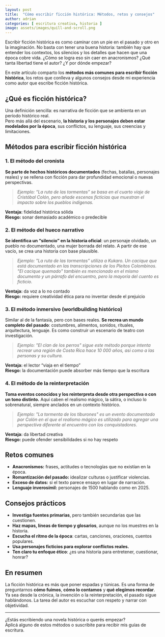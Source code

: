 ```yaml
---
layout: post
title:  "Cómo escribir ficción histórica: Métodos, retos y consejos"
author: adrian
categories: [ escritura creativa, historia ]
image: assets/images/quill-and-scroll.png
---
```


Escribir ficción histórica es como caminar con un pie en el pasado y otro en la imaginación. No basta con tener una buena historia: también hay que entender los contextos, los silencios y los detalles que hacen que una época cobre vida. ¿Cómo se logra eso sin caer en anacronismos? ¿Qué tanta libertad tiene el autor? ¿Y por dónde empezar?

En este artículo comparto los **métodos más comunes para escribir ficción histórica**, los retos que conlleva y algunos consejos desde mi experiencia como autor que escribe ficción histórica.

## ¿Qué es ficción histórica?

Una definición sencilla: es narrativa de ficción que se ambienta en un período histórico real.  
Pero más allá del escenario, **la historia y los personajes deben estar modelados por la época**, sus conflictos, su lenguaje, sus creencias y limitaciones.

## Métodos para escribir ficción histórica

### 1. El método del cronista

**Se parte de hechos históricos documentados** (fechas, batallas, personajes reales) y se rellena con ficción para dar profundidad emocional o nuevas perspectivas.

> *Ejemplo: “La ruta de las tormentas” se basa en el cuarto viaje de Cristóbal Colón, pero añade escenas ficticias que muestran el impacto sobre los pueblos indígenas.*

**Ventaja:** fidelidad histórica sólida  
**Riesgo:** sonar demasiado académico o predecible

### 2. El método del hueco narrativo

**Se identifica un “silencio” en la historia oficial**: un personaje olvidado, un pueblo no documentado, una mujer borrada del relato. A partir de ese vacío, se crea una historia con base plausible.

> *Ejemplo: "La ruta de las tormentas" utiliza a Kukaro. Un cacique que está documentado en las transcripciones de los Pleitos Colombinos. "El cacique quemado" también es mencionado en el mismo documento y un párrafo del encuentro, pero la mayoría del cuento es ficticio.*

**Ventaja:** da voz a lo no contado  
**Riesgo:** requiere creatividad ética para no inventar desde el prejuicio

### 3. El método inmersivo (worldbuilding histórico)

Similar al de la fantasía, pero con bases reales. **Se recrea un mundo completo del pasado**: costumbres, alimentos, sonidos, rituales, arquitectura, lenguaje. Es como construir un escenario de teatro con investigación.

> *Ejemplo: "El clan de los perros" sigue este método porque intenta recrear una región de Costa Rica hace 10 000 años, así como a las personas y su cultura.*

**Ventaja:** el lector “viaja en el tiempo”  
**Riesgo:** la documentación puede absorber más tiempo que la escritura

### 4. El método de la reinterpretación

**Toma eventos conocidos y los reinterpreta desde otra perspectiva o con un tono distinto.** Aquí caben el realismo mágico, la sátira, o incluso lo sobrenatural, siempre anclados en un contexto histórico.

> *Ejemplo: "La tormenta de los tiburones" es un evento documentado por Colón en el que el realismo mágico es utilizado para agregar una perspectiva diferente al encuentro con los conquistadores.*

**Ventaja:** da libertad creativa  
**Riesgo:** puede ofender sensibilidades si no hay respeto

## Retos comunes

- **Anacronismos:** frases, actitudes o tecnologías que no existían en la época.  
- **Romantización del pasado:** idealizar culturas o justificar violencias.  
- **Exceso de datos:** si el texto parece ensayo en lugar de narración.  
- **Lenguaje inverosímil:** personajes de 1500 hablando como en 2025.  

## Consejos prácticos

- **Investiga fuentes primarias**, pero también secundarias que las cuestionen.  
- **Haz mapas, líneas de tiempo y glosarios**, aunque no los muestres en la historia.  
- **Escucha el ritmo de la época**: cartas, canciones, oraciones, cuentos populares.  
- **Usa personajes ficticios para explorar conflictos reales.**  
- **Ten claro tu enfoque ético**: ¿es una historia para entretener, cuestionar, honrar?

## En resumen

La ficción histórica es más que poner espadas y túnicas. Es una forma de preguntarnos **cómo fuimos**, **cómo lo contamos** y **qué elegimos recordar**. Ya sea desde la crónica, la invención o la reinterpretación, el pasado sigue hablándonos. La tarea del autor es escuchar con respeto y narrar con objetividad.

---

¿Estás escribiendo una novela histórica o querés empezar?  
Aplicá alguno de estos métodos o suscribite para recibir mis guías de escritura.
